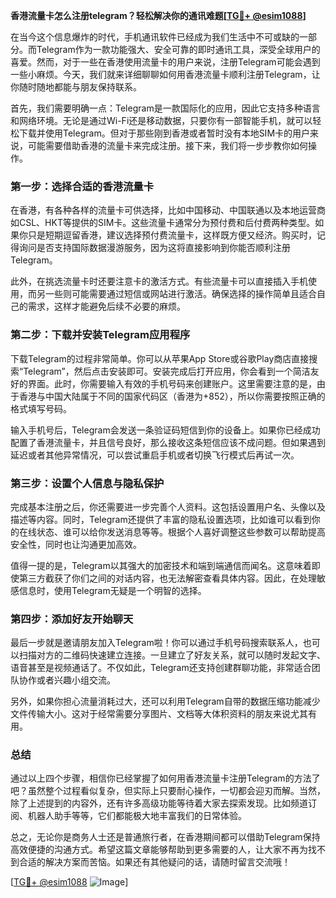**香港流量卡怎么注册telegram？轻松解决你的通讯难题[[TG💪+ @esim1088](https://t.me/s/esim1088)]**

在当今这个信息爆炸的时代，手机通讯软件已经成为我们生活中不可或缺的一部分。而Telegram作为一款功能强大、安全可靠的即时通讯工具，深受全球用户的喜爱。然而，对于一些在香港使用流量卡的用户来说，注册Telegram可能会遇到一些小麻烦。今天，我们就来详细聊聊如何用香港流量卡顺利注册Telegram，让你随时随地都能与朋友保持联系。

首先，我们需要明确一点：Telegram是一款国际化的应用，因此它支持多种语言和网络环境。无论是通过Wi-Fi还是移动数据，只要你有一部智能手机，就可以轻松下载并使用Telegram。但对于那些刚到香港或者暂时没有本地SIM卡的用户来说，可能需要借助香港的流量卡来完成注册。接下来，我们将一步步教你如何操作。

### 第一步：选择合适的香港流量卡

在香港，有各种各样的流量卡可供选择，比如中国移动、中国联通以及本地运营商如CSL、HKT等提供的SIM卡。这些流量卡通常分为预付费和后付费两种类型。如果你只是短期逗留香港，建议选择预付费流量卡，这样既方便又经济。购买时，记得询问是否支持国际数据漫游服务，因为这将直接影响到你能否顺利注册Telegram。

此外，在挑选流量卡时还要注意卡的激活方式。有些流量卡可以直接插入手机使用，而另一些则可能需要通过短信或网站进行激活。确保选择的操作简单且适合自己的需求，这样才能避免后续不必要的麻烦。

### 第二步：下载并安装Telegram应用程序

下载Telegram的过程非常简单。你可以从苹果App Store或谷歌Play商店直接搜索“Telegram”，然后点击安装即可。安装完成后打开应用，你会看到一个简洁友好的界面。此时，你需要输入有效的手机号码来创建账户。这里需要注意的是，由于香港与中国大陆属于不同的国家代码区（香港为+852），所以你需要按照正确的格式填写号码。

输入手机号后，Telegram会发送一条验证码短信到你的设备上。如果你已经成功配置了香港流量卡，并且信号良好，那么接收这条短信应该不成问题。但如果遇到延迟或者其他异常情况，可以尝试重启手机或者切换飞行模式后再试一次。

### 第三步：设置个人信息与隐私保护

完成基本注册之后，你还需要进一步完善个人资料。这包括设置用户名、头像以及描述等内容。同时，Telegram还提供了丰富的隐私设置选项，比如谁可以看到你的在线状态、谁可以给你发送消息等等。根据个人喜好调整这些参数可以帮助提高安全性，同时也让沟通更加高效。

值得一提的是，Telegram以其强大的加密技术和端到端通信而闻名。这意味着即使第三方截获了你们之间的对话内容，也无法解密查看具体内容。因此，在处理敏感信息时，使用Telegram无疑是一个明智的选择。

### 第四步：添加好友开始聊天

最后一步就是邀请朋友加入Telegram啦！你可以通过手机号码搜索联系人，也可以扫描对方的二维码快速建立连接。一旦建立了好友关系，就可以随时发起文字、语音甚至是视频通话了。不仅如此，Telegram还支持创建群聊功能，非常适合团队协作或者兴趣小组交流。

另外，如果你担心流量消耗过大，还可以利用Telegram自带的数据压缩功能减少文件传输大小。这对于经常需要分享图片、文档等大体积资料的朋友来说尤其有用。

### 总结

通过以上四个步骤，相信你已经掌握了如何用香港流量卡注册Telegram的方法了吧？虽然整个过程看似复杂，但实际上只要耐心操作，一切都会迎刃而解。当然，除了上述提到的内容外，还有许多高级功能等待着大家去探索发现。比如频道订阅、机器人助手等等，它们都能极大地丰富我们的日常体验。

总之，无论你是商务人士还是普通旅行者，在香港期间都可以借助Telegram保持高效便捷的沟通方式。希望这篇文章能够帮助到更多需要的人，让大家不再为找不到合适的解决方案而苦恼。如果还有其他疑问的话，请随时留言交流哦！

[[TG💪+ @esim1088](https://t.me/s/esim1088) ![Image](https://i.postimg.cc/4NQfJmqS/Snipaste-2025-05-13-00-14-12.png)]